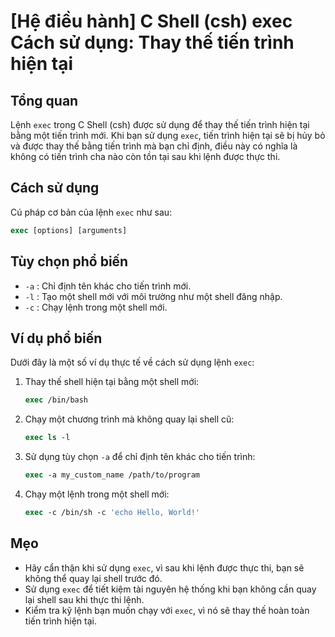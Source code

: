 # [Hệ điều hành] C Shell (csh) exec Cách sử dụng: Thay thế tiến trình hiện tại

## Tổng quan
Lệnh `exec` trong C Shell (csh) được sử dụng để thay thế tiến trình hiện tại bằng một tiến trình mới. Khi bạn sử dụng `exec`, tiến trình hiện tại sẽ bị hủy bỏ và được thay thế bằng tiến trình mà bạn chỉ định, điều này có nghĩa là không có tiến trình cha nào còn tồn tại sau khi lệnh được thực thi.

## Cách sử dụng
Cú pháp cơ bản của lệnh `exec` như sau:

```csh
exec [options] [arguments]
```

## Tùy chọn phổ biến
- `-a` : Chỉ định tên khác cho tiến trình mới.
- `-l` : Tạo một shell mới với môi trường như một shell đăng nhập.
- `-c` : Chạy lệnh trong một shell mới.

## Ví dụ phổ biến
Dưới đây là một số ví dụ thực tế về cách sử dụng lệnh `exec`:

1. Thay thế shell hiện tại bằng một shell mới:
   ```csh
   exec /bin/bash
   ```

2. Chạy một chương trình mà không quay lại shell cũ:
   ```csh
   exec ls -l
   ```

3. Sử dụng tùy chọn `-a` để chỉ định tên khác cho tiến trình:
   ```csh
   exec -a my_custom_name /path/to/program
   ```

4. Chạy một lệnh trong một shell mới:
   ```csh
   exec -c /bin/sh -c 'echo Hello, World!'
   ```

## Mẹo
- Hãy cẩn thận khi sử dụng `exec`, vì sau khi lệnh được thực thi, bạn sẽ không thể quay lại shell trước đó.
- Sử dụng `exec` để tiết kiệm tài nguyên hệ thống khi bạn không cần quay lại shell sau khi thực thi lệnh.
- Kiểm tra kỹ lệnh bạn muốn chạy với `exec`, vì nó sẽ thay thế hoàn toàn tiến trình hiện tại.